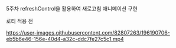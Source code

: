 
5주차 refreshControl을 활용하여 새로고침 애니메이션 구현

로티 적용 전 


https://user-images.githubusercontent.com/82807263/196190706-eb5b6e46-156e-40d4-a32c-ddc7fe27c5c1.mp4
